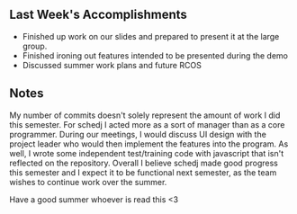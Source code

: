 ## Last Week's Accomplishments
- Finished up work on our slides and prepared to present it at the large group. 
- Finished ironing out features intended to be presented during the demo
- Discussed summer work plans and future RCOS 

## Notes
My number of commits doesn't solely represent the amount of work I did this semester.
For schedj I acted more as a sort of manager than as a core programmer. During our
meetings, I would discuss UI design with the project leader who would then implement
the features into the program. As well, I wrote some independent test/training code
with javascript that isn't reflected on the repository. Overall I believe schedj made
good progress this semester and I expect it to be functional next semester, as the
team wishes to continue work over the summer.

Have a good summer whoever is read this <3
